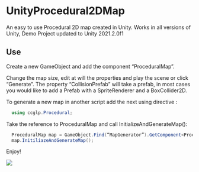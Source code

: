 # UnityProcedural2DMap
An easy to use Procedural 2D map created in Unity. 
Works in all versions of Unity, Demo Project updated to Unity 2021.2.0f1

## Use 
Create a new GameObject and add the component “ProceduralMap”. 

Change the map size, edit at will the properties and play the scene or click “Generate”.
The property “CollisionPrefab” will take a prefab, in most cases you would like to add
a Prefab with a SpriteRenderer and a BoxCollider2D. 

To generate a new map in another script add the next using directive : 



``` c#
  using ccglp.Procedural;
```

Take the reference to ProceduralMap and call InitializeAndGenerateMap(): 


``` c#
  ProceduralMap map = GameObject.Find(“MapGenerator”).GetComponent<ProceduralMap>();
  map.InitiliazeAndGenerateMap();
```

Enjoy!

![](https://i.gyazo.com/4dba5bbd8bf94ac5b5004eca92fd3205.gif)


